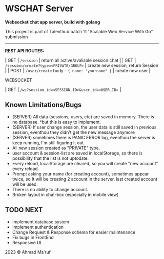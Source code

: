 # WSCHAT Server
**Websocket chat app server, build with golang**

This project is part of Talenthub batch 11 "Scalable Web Service With Go" submission

---

**REST API ROUTES:**

| GET | `/session` | return all active/avaliable session chat | 
| GET | `/session/create?type=<PRIVATE/GROUP>` | create new session, return Session | 
| POST | `/user/create` body :` { name: "yourname" }` | create new user |


WEBSOCKET

| GET | `/ws?session_id=<SESSION_ID>&user_id=<USER_ID>` | 


## Known Limitations/Bugs

- (SERVER) All data (sessions, users, etc) are saved in memory. There is no database. *but this is easy to implement.
- (SERVER) If user change session, the user data is still saved in previous session, eventhou they didn't get the new message anymore
- (SERVER) sometimes there is PANIC ERROR log, eventhou the server is keep running, I'm still figuring it out.
- All new session created as "PRIVATE" type.
- user account & session-list are saved in localStorage, so there is possibility that the list is not uptodate.
- Every reload, localStorage are cleared, so you will create "new account" every reload.
- Prompt asking your name (for creating account), sometimes appear twice, so It will be creating 2 account in the server. last created account will be used.
- There is no ability to change account. 
- Broken layout in chat-box (especially in mobile view) 

## TODO NEXT
- Implement database system
- Implement authentication
- Change Request & Response schema for easier maintenance
- Fix bugs in FrontEnd
- Responsive UI


2023 &copy; Ahmad Ma'ruf
